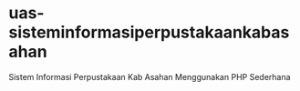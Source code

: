 # uas-sisteminformasiperpustakaankabasahan
Sistem Informasi Perpustakaan Kab Asahan Menggunakan PHP Sederhana
